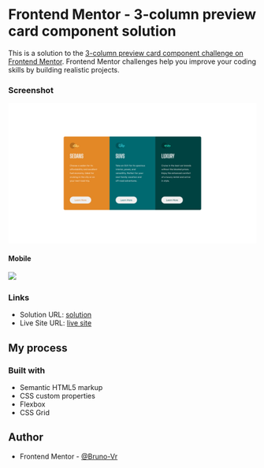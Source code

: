 # Frontend Mentor - 3-column preview card component solution

This is a solution to the [3-column preview card component challenge on Frontend Mentor](https://www.frontendmentor.io/challenges/3column-preview-card-component-pH92eAR2-). Frontend Mentor challenges help you improve your coding skills by building realistic projects. 

### Screenshot

![](./images/desktop.png)

#### Mobile

![](./images/mobile.png)

### Links

- Solution URL: [solution]()
- Live Site URL: [live site]()
## My process

### Built with

- Semantic HTML5 markup
- CSS custom properties
- Flexbox
- CSS Grid

## Author

- Frontend Mentor - [@Bruno-Vr](https://www.frontendmentor.io/profile/Bruno-VR)